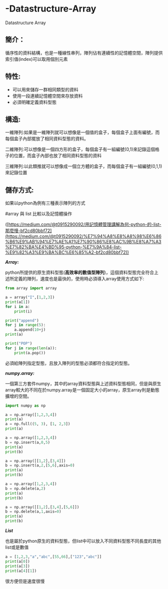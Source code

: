 # -Datastructure-Array
Datastructure Array

## 簡介：

循序性的資料結構，也是一種線性串列，陣列佔有連續性的記憶體空間，陣列提供索引值(index)可以取用個別元素

## 特性:

- 可以用來儲存一群相同類型的資料
- 使用一段連續記憶體空間來存放資料
- 必須明確定義資料型態

## 構造:

一維陣列:如果是一維陣列就可以想像是一個值的盒子，每個盒子上面有編號，而每個盒子內部擺放了相同資料型態的資料。

二維陣列:可以想像是一個四方形的盒子，每個盒子有一組編號(0,1)來記錄這個格子的位置，而盒子內部也放了相同資料型態的資料

三維陣列:以此類推就可以想像成一個立方體的盒子，而每個盒子有一組編號(0,1,1)來記錄位置

## 儲存方式:

如果以python為例有三種表示陣列的方式

#array 與 list 比較以及記憶體操作

([https://medium.com/@t0915290092/用記憶體管理講解為何-python-的-list-那麼慢-bf2cd80bbf72](https://medium.com/@t0915290092/%E7%94%A8%E8%A8%98%E6%86%B6%E9%AB%94%E7%AE%A1%E7%90%86%E8%AC%9B%E8%A7%A3%E7%82%BA%E4%BD%95-python-%E7%9A%84-list-%E9%82%A3%E9%BA%BC%E6%85%A2-bf2cd80bbf72))

***Array:***

python所提供的原生資料型態(**高效率的數值型陣列**)，這個資料型態完全符合上述所定義的陣列，速度也是最快的，使用時必須導入array使用方式如下:

```python
from array import array

a = array("I",[1,2,3])
print(a[1])
for i in a:
    print(i)

print("append")
for j in range(5):
    a.append(10+j)
print(a)

print("POP")
for j in range(len(a)):
    print(a.pop())
```

必須給陣列指定型態，且放入陣列的型態必須都符合指定的型態。

***numpy.array:***

一個第三方套件numpy，其中的array資料型態與上述資料型態相同，但是與原生array較大的不同在於numpy.array是一個固定大小的array，原生array則是動態擴增的空間。

```python
import numpy as np

a = np.array([1,2,3,4])
print(a)
a = np.full((5, 3), [1, 2,3])
print(a)

a = np.array([1,2,3,4])
b = np.insert(a,0,5)
print(a)
print(b)

a = np.array([[1,2],[3,4]])
b = np.insert(a,2,[5,6],axis=0)
print(a)
print(b)

a = np.array([1,2,3,4])
b = np.delete(a,2)
print(a)
print(b)

a = np.array([[1,2],[3,4],[5,6]])
b = np.delete(a,1,axis=0)
print(a)
print(b)
```

***List***

也是屬於python原生的資料型態，但list中可以放入不同資料型態不同長度的其他list或是數值

```python
a = [1,2,3,"a","abc",[55,66],["123","abc"]]
print(a[0])
print(a[3])
print(a[4][1])
```

很方便但是速度很慢